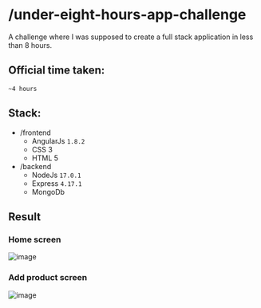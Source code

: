 # /under-eight-hours-app-challenge
A challenge where I was supposed to create a full stack application in less than 8 hours.

## Official time taken: 
`~4 hours`

## Stack:
- /frontend
  - AngularJs `1.8.2`
  - CSS 3
  - HTML 5
- /backend
  - NodeJs `17.0.1`
  - Express `4.17.1`
  - MongoDb

## Result

### Home screen
![image](https://user-images.githubusercontent.com/58034066/142578528-2ccd7f67-9a81-4fe8-85ab-63a1bf495b4c.png)

### Add product screen
![image](https://user-images.githubusercontent.com/58034066/142578380-00b177fa-382c-4706-9e4d-7d254969014b.png)
